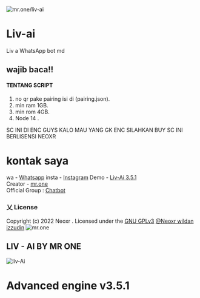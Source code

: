 ![mr.one/liv-ai](https://iili.io/JJVxCas.jpg)


# Liv-ai
Liv a WhatsApp bot md
## wajib baca!! 

<h4> TENTANG SCRIPT </h4>

1. no qr pake pairing isi di (pairing.json).
2. min ram 1GB.
3. min rom 4GB.
4. Node 14 .

SC INI DI ENC GUYS KALO MAU YANG GK ENC SILAHKAN BUY
 SC INI BERLISENSI NEOXR

# kontak saya
wa - [Whatsapp](https://wa.me/+6285236226786)
insta - [Instagram](https://Instagram.com/mr.one.id)
Demo - [Liv-Ai 3.5.1](https://wa.me/6282135819880?text=.menu)
<br>
Creator - [mr.one](https://wa.me/6289602518223)
<br>
Official Group : [Chatbot](https://chat.whatsapp.com/FRL4FzReE0X4qf8Yy80RkW)
### 乂  License
Copyright (c) 2022 Neoxr . Licensed under the [GNU GPLv3](https://github.com/neoxr/v3.0.1/blob/master/LICENSE)
[@Neoxr wildan izzudin](https://github.com/neoxr)
![mr.one](https://pomf2.lain.la/f/wyn7jjgl.jpg) 
## LIV - AI BY MR ONE 
![liv-Ai](https://pomf2.lain.la/f/vp17v48.jpg) 
# Advanced engine v3.5.1





